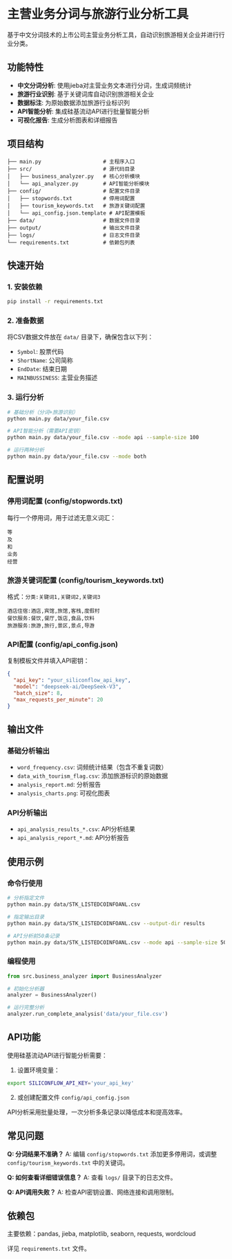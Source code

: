 # 主营业务分词与旅游行业分析工具

基于中文分词技术的上市公司主营业务分析工具，自动识别旅游相关企业并进行行业分类。

## 功能特性

- **中文分词分析**: 使用jieba对主营业务文本进行分词，生成词频统计
- **旅游行业识别**: 基于关键词库自动识别旅游相关企业
- **数据标注**: 为原始数据添加旅游行业标识列
- **API智能分析**: 集成硅基流动API进行批量智能分析
- **可视化报告**: 生成分析图表和详细报告

## 项目结构

```
├── main.py                    # 主程序入口
├── src/                       # 源代码目录
│   ├── business_analyzer.py   # 核心分析模块
│   └── api_analyzer.py        # API智能分析模块
├── config/                    # 配置文件目录
│   ├── stopwords.txt          # 停用词配置
│   ├── tourism_keywords.txt   # 旅游关键词配置
│   └── api_config.json.template # API配置模板
├── data/                      # 数据文件目录
├── output/                    # 输出文件目录
├── logs/                      # 日志文件目录
└── requirements.txt           # 依赖包列表
```

## 快速开始

### 1. 安装依赖

```bash
pip install -r requirements.txt
```

### 2. 准备数据

将CSV数据文件放在 `data/` 目录下，确保包含以下列：
- `Symbol`: 股票代码
- `ShortName`: 公司简称
- `EndDate`: 结束日期
- `MAINBUSSINESS`: 主营业务描述

### 3. 运行分析

```bash
# 基础分析（分词+旅游识别）
python main.py data/your_file.csv

# API智能分析（需要API密钥）
python main.py data/your_file.csv --mode api --sample-size 100

# 运行两种分析
python main.py data/your_file.csv --mode both
```

## 配置说明

### 停用词配置 (config/stopwords.txt)
每行一个停用词，用于过滤无意义词汇：
```
等
及
和
业务
经营
```

### 旅游关键词配置 (config/tourism_keywords.txt)
格式：`分类:关键词1,关键词2,关键词3`
```
酒店住宿:酒店,宾馆,旅馆,客栈,度假村
餐饮服务:餐饮,餐厅,饭店,食品,饮料
旅游服务:旅游,旅行,景区,景点,导游
```

### API配置 (config/api_config.json)
复制模板文件并填入API密钥：
```json
{
  "api_key": "your_siliconflow_api_key",
  "model": "deepseek-ai/DeepSeek-V3",
  "batch_size": 8,
  "max_requests_per_minute": 20
}
```

## 输出文件

### 基础分析输出
- `word_frequency.csv`: 词频统计结果（包含不重复词数）
- `data_with_tourism_flag.csv`: 添加旅游标识的原始数据
- `analysis_report.md`: 分析报告
- `analysis_charts.png`: 可视化图表

### API分析输出
- `api_analysis_results_*.csv`: API分析结果
- `api_analysis_report_*.md`: API分析报告

## 使用示例

### 命令行使用
```bash
# 分析指定文件
python main.py data/STK_LISTEDCOINFOANL.csv

# 指定输出目录
python main.py data/STK_LISTEDCOINFOANL.csv --output-dir results

# API分析前50条记录
python main.py data/STK_LISTEDCOINFOANL.csv --mode api --sample-size 50
```

### 编程使用
```python
from src.business_analyzer import BusinessAnalyzer

# 初始化分析器
analyzer = BusinessAnalyzer()

# 运行完整分析
analyzer.run_complete_analysis('data/your_file.csv')
```

## API功能

使用硅基流动API进行智能分析需要：

1. 设置环境变量：
```bash
export SILICONFLOW_API_KEY='your_api_key'
```

2. 或创建配置文件 `config/api_config.json`

API分析采用批量处理，一次分析多条记录以降低成本和提高效率。

## 常见问题

**Q: 分词结果不准确？**
A: 编辑 `config/stopwords.txt` 添加更多停用词，或调整 `config/tourism_keywords.txt` 中的关键词。

**Q: 如何查看详细错误信息？**
A: 查看 `logs/` 目录下的日志文件。

**Q: API调用失败？**
A: 检查API密钥设置、网络连接和调用限制。

## 依赖包

主要依赖：pandas, jieba, matplotlib, seaborn, requests, wordcloud

详见 `requirements.txt` 文件。
